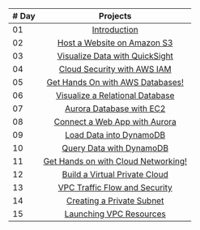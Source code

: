 |# Day | Projects                                                    |
|------|:---------------------------------------------------------:|
| 01  |  [Introduction](./README.md)|
| 02  |  [Host a Website on Amazon S3](./Host%20a%20Website%20on%20Amazon%20S3.md)|
| 03  |  [Visualize Data with QuickSight](./Visualize%20data%20with%20QuickSight.md)|
| 04  |  [Cloud Security with AWS IAM](./Cloud%20Security%20with%20AWS%20IAM.md)|
| 05  |  [Get Hands On with AWS Databases!](./Databases/Get%20Hands%20On%20with%20AWS%20Databases.md)| 
| 06  |  [Visualize a Relational Database](./Databases/Visualize%20a%20Relational%20Database.md)|
| 07  |  [Aurora Database with EC2](./Databases/Aurora%20Database%20with%20EC2.md)|
| 08  |  [Connect a Web App with Aurora](./Databases/Connect%20a%20Web%20App%20with%20Aurora.md)|
| 09  |  [Load Data into DynamoDB](./Databases/Load%20Data%20into%20DynamoDB.md)|
| 10  |  [Query Data with DynamoDB](./Databases/Query%20Data%20with%20DynamoDB.md)|
| 11  |  [Get Hands on with Cloud Networking!](./Networking/Get%20Hands%20on%20with%20Cloud%20Networking!.md)|
| 12  |  [Build a Virtual Private Cloud](./Networking/Build%20a%20Virtual%20Private%20Cloud.md)|
| 13  |  [VPC Traffic Flow and Security](./Networking/VPC%20Traffic%20Flow%20and%20Security.md)|
| 14  |  [Creating a Private Subnet](./Networking/Creating%20a%20Private%20Subnet.md)|
| 15  |  [Launching VPC Resources](./Networking/Launching%20VPC%20Resources.md)|
